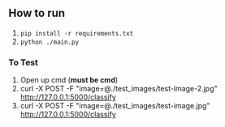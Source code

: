 

## How to run
1) `pip install -r requirements.txt`  
2) `python ./main.py`

### To Test  
1) Open up cmd (**must be cmd**)
2) curl -X POST -F "image=@./test_images/test-image-2.jpg" http://127.0.0.1:5000/classify
3) curl -X POST -F "image=@./test_images/test-image.jpg" http://127.0.0.1:5000/classify